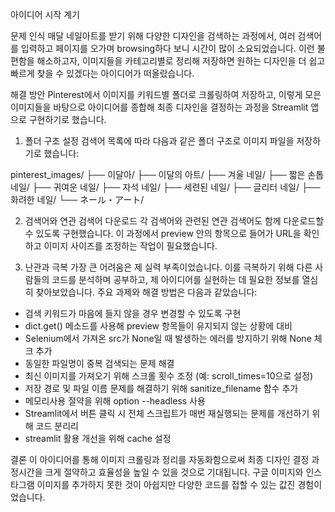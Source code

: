 아이디어 시작 계기

문제 인식
매달 네일아트를 받기 위해 다양한 디자인을 검색하는 과정에서, 여러 검색어를 입력하고 페이지를 오가며 browsing하다 보니 시간이 많이 소요되었습니다. 이런 불편함을 해소하고자, 이미지들을 카테고리별로 정리해 저장하면 원하는 디자인을 더 쉽고 빠르게 찾을 수 있겠다는 아이디어가 떠올랐습니다.

해결 방안
Pinterest에서 이미지를 키워드별 폴더로 크롤링하여 저장하고, 이렇게 모은 이미지들을 바탕으로 아이디어를 종합해 최종 디자인을 결정하는 과정을 Streamlit 앱으로 구현하기로 했습니다.

1. 폴더 구조 설정
검색어 목록에 따라 다음과 같은 폴더 구조로 이미지 파일을 저장하기로 했습니다:

pinterest_images/
    ├── 이달아/
    ├── 이달의 아트/
    ├── 겨울 네일/
    ├── 짧은 손톱네일/
    ├── 귀여운 네일/
    ├── 자석 네일/
    ├── 세련된 네일/
    ├── 글리터 네일/
    ├── 화려한 네일/
    └── ネール・アート/

2. 검색어와 연관 검색어 다운로드
각 검색어와 관련된 연관 검색어도 함께 다운로드할 수 있도록 구현했습니다. 이 과정에서 preview 안의 항목으로 들어가 URL을 확인하고 이미지 사이즈를 조정하는 작업이 필요했습니다.

3. 난관과 극복
가장 큰 어려움은 제 실력 부족이었습니다. 이를 극복하기 위해 다른 사람들의 코드를 분석하며 공부하고, 제 아이디어를 실현하는 데 필요한 정보를 열심히 찾아보았습니다. 주요 과제와 해결 방법은 다음과 같았습니다:

- 검색 키워드가 마음에 들지 않을 경우 변경할 수 있도록 구현
- dict.get() 메소드를 사용해 preview 항목들이 유지되지 않는 상황에 대비
- Selenium에서 가져온 src가 None일 때 발생하는 에러를 방지하기 위해 None 체크 추가
- 동일한 파일명이 중복 검색되는 문제 해결
- 최신 이미지를 가져오기 위해 스크롤 횟수 조정 (예: scroll_times=10으로 설정)
- 저장 경로 및 파일 이름 문제를 해결하기 위해 sanitize_filename 함수 추가
- 메모리사용 절약을 위해 option --headless 사용
- Streamlit에서 버튼 클릭 시 전체 스크립트가 매번 재실행되는 문제를 개선하기 위해 코드 분리리
- streamlit 활용 개선을 위해 cache 설정


결론
이 아이디어를 통해 이미지 크롤링과 정리를 자동화함으로써 최종 디자인 결정 과정시간을 크게 절약하고 효율성을 높일 수 있을 것으로 기대됩니다. 구글 이미지와 인스타그램 이미지를 추가하지 못한 것이 아쉽지만 다양한 코드를 접할 수 있는 값진 경험이었습니다.




